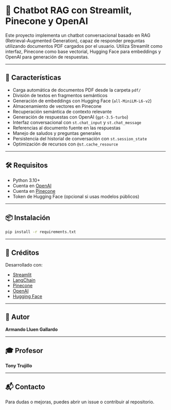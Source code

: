 # 💬 Chatbot RAG con Streamlit, Pinecone y OpenAI

Este proyecto implementa un chatbot conversacional basado en RAG (Retrieval-Augmented Generation), capaz de responder preguntas utilizando documentos PDF cargados por el usuario. Utiliza Streamlit como interfaz, Pinecone como base vectorial, Hugging Face para embeddings y OpenAI para generación de respuestas.

---

## 🚀 Características

- Carga automática de documentos PDF desde la carpeta `pdf/`
- División de textos en fragmentos semánticos
- Generación de embeddings con Hugging Face (`all-MiniLM-L6-v2`)
- Almacenamiento de vectores en Pinecone
- Recuperación semántica de contexto relevante
- Generación de respuestas con OpenAI (`gpt-3.5-turbo`)
- Interfaz conversacional con `st.chat_input` y `st.chat_message`
- Referencias al documento fuente en las respuestas
- Manejo de saludos y preguntas generales
- Persistencia del historial de conversación con `st.session_state`
- Optimización de recursos con `@st.cache_resource`

---

## 🛠️ Requisitos

- Python 3.10+
- Cuenta en [OpenAI](https://platform.openai.com/)
- Cuenta en [Pinecone](https://www.pinecone.io/)
- Token de Hugging Face (opcional si usas modelos públicos)

---

## 📦 Instalación

```bash
pip install -r requirements.txt
```

---

## 🧠 Créditos

Desarrollado con:
- [Streamlit](https://streamlit.io/)
- [LangChain](https://www.langchain.com/)
- [Pinecone](https://www.pinecone.io/)
- [OpenAI](https://platform.openai.com/)
- [Hugging Face](https://huggingface.co/)

---

## 👤 Autor

**Armando Lluen Gallardo**

---

## 🎓 Profesor

**Tony Trujillo**

---

## 📬 Contacto

Para dudas o mejoras, puedes abrir un issue o contribuir al repositorio.
